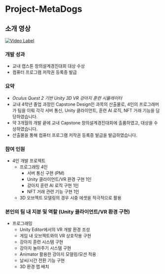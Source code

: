 # Project-MetaDogs
## 소개 영상
[![Video Label](http://img.youtube.com/vi/stI5Q09BKZo/0.jpg)](https://www.youtube.com/watch?v=stI5Q09BKZo)

### **개발 성과**

- 교내 캡스톤 창의설계경진대회 대상 수상
- 컴퓨터 프로그램 저작권 등록증 발급

### **요약**

- *Oculus Quest 2 기반 Unity 3D VR 강아지 훈련 시뮬레이터*
- 교내 4학년 졸업 과정인 Capstone Design인 과목의 산출물로,
4인의 프로그래머가 팀을 이뤄 각각 서버 통신, Unity 클라이언트, 훈련 AI 로직, NFT 거래 기능을 담당하였습니다.
- 약 3개월의 개발 끝에 교내 Capstone 창의설계경진대회에 출품하였고, 대상을 수상하였습니다.
- 산출물을 통해 컴퓨터 프로그램 저작권 등록증 발급을 발급하였습니다.

### **참여 인원**

- 4인 개발 프로젝트
    - 프로그래밍 4인
        - 서버 통신 구현 (PM)
        - Unity 클라이언트/VR 환경 구현 1인
        - 강아지 훈련 AI 로직 구현 1인
        - NFT 거래 관련 기능 구현 1인
    - 3D 오브젝트 모델링의 경우 시중 에셋을 적극적으로 활용

### **본인의 팀 내 지분 및 역할** (Unity 클라이언트/VR 환경 구현)

- 프로그래밍
    - Unity Editor에서의 VR 개발 환경 조성
    - 게임 내 오브젝트와의 VR 상호작용 구현
    - 강아지 훈련 시스템 구현
    - 강아지 놀아주기 시스템 구현
    - Animator 활용한 강아지 모델링/모션 적용
    - 날씨/시간 전환 기능 구현
    - 3D 환경 맵 배치
